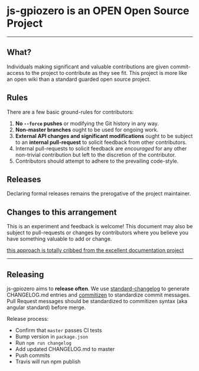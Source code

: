 # js-gpiozero is an OPEN Open Source Project

-----------------------------------------

## What?

Individuals making significant and valuable contributions are given commit-access to the project to contribute as they see fit. This project is more like an open wiki than a standard guarded open source project.

## Rules

There are a few basic ground-rules for contributors:

1. **No `--force` pushes** or modifying the Git history in any way.
1. **Non-master branches** ought to be used for ongoing work.
1. **External API changes and significant modifications** ought to be subject to an **internal pull-request** to solicit feedback from other contributors.
1. Internal pull-requests to solicit feedback are *encouraged* for any other non-trivial contribution but left to the discretion of the contributor.
1. Contributors should attempt to adhere to the prevailing code-style.

## Releases

Declaring formal releases remains the prerogative of the project maintainer.

## Changes to this arrangement

This is an experiment and feedback is welcome! This document may also be subject to pull-requests or changes by contributors where you believe you have something valuable to add or change.

[this approach is totally cribbed from the excellent documentation project](https://github.com/documentationjs/documentation/blob/master/CONTRIBUTING.md)

----

## Releasing

js-gpiozero aims to **release often**. We use [standard-changelog](https://github.com/conventional-changelog/standard-changelog)
to generate CHANGELOG.md entries and [commitizen](https://github.com/commitizen/cz-cli) to standardize
commit messages. Pull Request messages should be standardized to commitizen syntax (aka angular standard)
before merge.

Release process:

* Confirm that `master` passes CI tests
* Bump version in `package.json`
* Run `npm run changelog`
* Add updated CHANGELOG.md to master
* Push commits
* Travis will run npm publish
